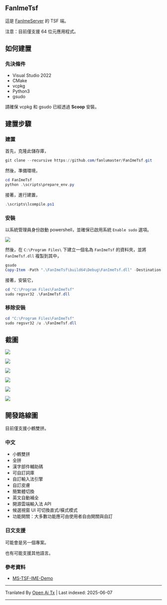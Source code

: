 ## FanImeTsf

這是 [FanImeServer](https://github.com/fanlumaster/FanImeServer) 的 TSF 端。

注意：目前僅支援 64 位元應用程式。

## 如何建置

### 先決條件

- Visual Studio 2022
- CMake
- vcpkg
- Python3
- gsudo

請確保 vcpkg 和 gsudo 已經透過 **Scoop** 安裝。

## 建置步驟

### 建置

首先，克隆此儲存庫，

```powershell
git clone --recursive https://github.com/fanlumaster/FanImeTsf.git
```

然後，準備環境，

```powershell
cd FanImeTsf
python .\scripts\prepare_env.py
```

接著，進行建置，

```powershell
.\scripts\lcompile.ps1
```

### 安裝

以系統管理員身份啟動 powershell，並確保已啟用系統 `Enable sudo` 選項。

![](https://i.postimg.cc/zJCn9Cnn/image.png)

然後，在 `C:\Program Files\` 下建立一個名為 `FanImeTsf` 的資料夾，並將 `FanImeTsf.dll` 複製到其中，

```powershell
gsudo
Copy-Item -Path ".\FanImeTsf\build64\Debug\FanImeTsf.dll" -Destination "C:\Program Files\FanImeTsf"
```

接著，安裝它，

```powershell
cd "C:\Program Files\FanImeTsf"
sudo regsvr32 .\FanImeTsf.dll
```

### 移除安裝

```powershell
cd "C:\Program Files\FanImeTsf"
sudo regsvr32 /u .\FanImeTsf.dll
```

## 截圖

![](https://i.postimg.cc/v8Bpx6Gf/image.png)

![](https://i.postimg.cc/ssBgtM5M/image.png)

![](https://i.postimg.cc/ryDqXH0B/image.png)

![](https://i.postimg.cc/2m9WJTgR/image.png)

![](https://i.postimg.cc/L96qQZT8/image.png)

![](https://i.postimg.cc/FNcz9QTv/image.png)

## 開發路線圖

目前僅支援小鶴雙拼。

### 中文

- 小鶴雙拼
- 全拼
- 漢字部件輔助碼
- 可自訂詞庫
- 自訂輸入法引擎
- 自訂皮膚
- 簡繁體切換
- 英文自動補全
- 開源雲端輸入法 API
- 候選視窗 UI 可切換直式/橫式模式
- 功能開關：大多數功能應可由使用者自由開關與自訂

### 日文支援

可能會是另一個專案。

也有可能支援其他語言。

### 參考資料

- [MS-TSF-IME-Demo](https://github.com/microsoft/Windows-classic-samples/tree/main/Samples/IME/cpp/SampleIME)


---

Tranlated By [Open Ai Tx](https://github.com/OpenAiTx/OpenAiTx) | Last indexed: 2025-06-07

---